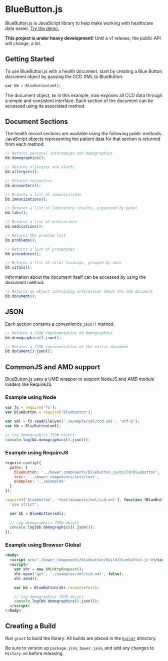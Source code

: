 
# BlueButton.js

BlueButton.js is JavaScript library to help make working with healthcare data easier. [Try the demo.](http://http://blue-button.github.io/applications/tools/js/sandbox.html)

**This project is under heavy development!** Until a v1 release, the public API will change, a lot.

## Getting Started

To use BlueButton.js with a health document, start by creating a Blue Button document object by passing the CCD XML to BlueButton:

```JavaScript
var bb = BlueButton(xml);
```

The document object, `bb` in this example, now exposes all CCD data through a simple and consistent interface. Each section of the document can be accessed using its associated method.

## Document Sections

The health record sections are available using the following public methods. JavaScript objects representing the patient data for that section is returned from each method:

```JavaScript
// Returns personal information and demographics
bb.demographics();

// Returns allergies and alerts
bb.allergies();

// Returns encounters
bb.encounters();

// Returns a list of immunizations
bb.immunizations();

// Returns a list of laboratory results, organized by panel
bb.labs();

// Returns a list of medications
bb.medications();

// Returns the problem list
bb.problems();

// Returns a list of procedures
bb.procedures();

// Returns a list of vital readings, grouped by date
bb.vitals();
```

Information about the document itself can be accessed by using the document method:

```JavaScript
// Returns an object containing information about the CCD document
bb.document();
```

## JSON

Each section contains a convenience `json()` method.

```JavaScript
// Returns a JSON representation of demographics
bb.demographics().json();

// Returns a JSON representation of the entire document
bb.document().json();
```

## CommonJS and AMD support

BlueButton.js uses a UMD wrapper to support NodeJS and AMD module loaders like RequireJS.

### Example using Node

```JavaScript
var fs = require('fs');
var BlueButton = require('bluebutton');

var xml = fs.readFileSync('./example/xml/ccd.xml', 'utf-8');
var bb = BlueButton(xml);

// Log demographics JSON object
console.log(bb.demographics().json());
```

### Example using RequireJS

```JavaScript
require.config({
  paths: {
    bluebutton: '../bower_components/bluebutton.js/build/bluebutton',
    text: '../bower_components/text/text',
    examples: '../examples'
  }
});

require(['bluebutton', 'text!examples/xml/ccd.xml'], function (BlueButton, xml) {
  'use strict';

  var bb = BlueButton(xml);
  
  // Log demographics JSON object
  console.log(bb.demographics().json());
});
```

### Example using Browser Global

```HTML
<body>
  <script src="./bower_components/bluebutton/build/bluebutton.js"></script>
  <script>
    var xhr = new XMLHttpRequest();
    xhr.open('get', './examples/xml/ccd.xml', false);
    xhr.send();

    var bb = BlueButton(xhr.responseText);

    // Log demographics JSON object
    console.log(bb.demographics().json());
  </script>
</body>
```

## Creating a Build

Run `grunt` to build the library. All builds are placed in the [`build/`](/build) directory.

Be sure to version up `package.json`, `bower.json`, and add any changes to `History.md` before releasing.
